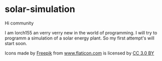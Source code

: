 # solar-simulation

Hi community

I am lorch155 an verry verry new in the world of programming.
I will try to programm a simulation of a solar energy plant.
So my first attempt's will start soon.

<div>Icons made by <a href="http://www.freepik.com" title="Freepik">Freepik</a> from <a href="http://www.flaticon.com" title="Flaticon">www.flaticon.com</a> is licensed by <a href="http://creativecommons.org/licenses/by/3.0/" title="Creative Commons BY 3.0" target="_blank">CC 3.0 BY</a></div>
